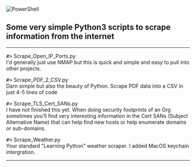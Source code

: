 ![PowerShell](https://wracked.com/img/github/PythonScrapers.png)

## Some very simple Python3 scripts to scrape information from the internet

---
<kbd>#></kbd> Scrape_Open_IP_Ports.py  
I'd generally just use NMAP but this is quick and simple and easy to pull into other projects.

<kbd>#></kbd> Scrape_PDF_2_CSV.py  
Darn simple but also the beauty of Python. Scrape PDF data into a CSV in just 4-5 lines of code

<kbd>#></kbd> Scrape_TLS_Cert_SANs.py  
I have not finished this yet. When doing security footprints of an Org sometimes you'll find very interesting information in the Cert SANs (Subject Alternative Name) that can help find new hosts or help enumerate domains or sub-domains.

<kbd>#></kbd> Scrape_Weather.py  
Your standard "Learning Python" weather scraper. I added MacOS keychain intergration. 

---
